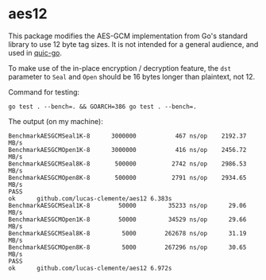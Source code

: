 # aes12

This package modifies the AES-GCM implementation from Go's standard library to use 12 byte tag sizes. It is not intended for a general audience, and used in [quic-go](https://github.com/wheelcomplex/qk).

To make use of the in-place encryption / decryption feature, the `dst` parameter to `Seal` and `Open` should be 16 bytes longer than plaintext, not 12.

Command for testing:

```
go test . --bench=. && GOARCH=386 go test . --bench=.
```

The output (on my machine):

```
BenchmarkAESGCMSeal1K-8   	 3000000	       467 ns/op	2192.37 MB/s
BenchmarkAESGCMOpen1K-8   	 3000000	       416 ns/op	2456.72 MB/s
BenchmarkAESGCMSeal8K-8   	  500000	      2742 ns/op	2986.53 MB/s
BenchmarkAESGCMOpen8K-8   	  500000	      2791 ns/op	2934.65 MB/s
PASS
ok  	github.com/lucas-clemente/aes12	6.383s
BenchmarkAESGCMSeal1K-8   	   50000	     35233 ns/op	  29.06 MB/s
BenchmarkAESGCMOpen1K-8   	   50000	     34529 ns/op	  29.66 MB/s
BenchmarkAESGCMSeal8K-8   	    5000	    262678 ns/op	  31.19 MB/s
BenchmarkAESGCMOpen8K-8   	    5000	    267296 ns/op	  30.65 MB/s
PASS
ok  	github.com/lucas-clemente/aes12	6.972s
```
